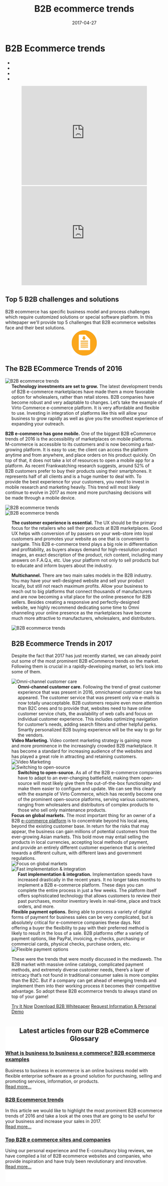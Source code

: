 ﻿--- 
title: B2B ecommerce trends
description: What are the main B2B Ecommerce trends in 2017? Learn more in our article.
date: 2017-04-27 
canonical: https://virtocommerce.com/glossary/b2b-ecommerce-trends
permalink: glossary/b2b-ecommerce-trends
ogimage: https://virtocommerce.com/assets/images/b2becommerce.jpg
ogtitle: B2B E-commerce trends
ogsitename: Virtocommerce
twittercard: summary
twittertitle: Virto Commerce
twitterdescription: Virto Commerce is a powerful ecommerce platform that includes everything you need to create an online store and sell online. Try it free with Free Community License
twitterimage: https://virtocommerce.com/assets/images/b2becommerce.jpg
twittersite: Virtocommerce
layout: glossary
tags : 
- b2b ecommerce
- what is b2b ecommerce
- b2b ecommerce trends
---
<div class="business-cnt">
    <div class="head __cart">
        <h1 class="title">B2B Ecommerce trends</h1>
    </div>
    <div class="blog b2b-e-commerce">
        <ul class="socials list" style="margin-top: 20px;">
            <li class="list-item fb">
                <a class="list-link" href="https://www.facebook.com/sharer/sharer.php?u={{ '/glossary/b2b-ecommerce-trends' | absolute_url }}" target="_blank"><i class="list-ico fa fa-facebook"></i></a>
            </li>
            <li class="list-item plus">
                <a class="list-link" href="https://plus.google.com/share?url={{ '/glossary/b2b-ecommerce-trends' | absolute_url }}" target="_blank"><i class="list-ico fa fa-google-plus"></i></a>
            </li>
            <li class="list-item tw">
                <a class="list-link" href="https://twitter.com/intent/tweet?text={{ '/glossary/b2b-ecommerce-trends' | absolute_url }}" target="_blank"><i class="list-ico fa fa-twitter"></i></a>
            </li>
            <li class="list-item in">
                <a class="list-link" href="https://www.linkedin.com/shareArticle?mini=true&url={{ '/glossary/b2b-ecommerce-trends' | absolute_url }}" target="_blank"><i class="list-ico fa fa-linkedin"></i></a>
            </li>
        </ul>
    </div>
    <div style="margin-bottom: 20px; text-align: center;">
        <iframe width="400" height="315" src="https://www.youtube.com/embed/QpRG-HOlrbc?ecver=1" frameborder="0" allowfullscreen></iframe>
        <iframe width="400" height="315" src="https://www.youtube.com/embed/22BMH86RQys?ecver=1" frameborder="0" allowfullscreen></iframe>
    </div>
    <h2>Top 5 B2B challenges and solutions</h2>
    <div class="col-w">
        <div class="col __col-70 text" style="margin-top: 0; padding-right: 20px;">
            B2B ecommerce has specific business model and process challenges which require customized solutions or special software platform. In this whitepaper we'll provide top 5 challenges that B2B ecommerce websites face and their best solutions.
        </div>
        <div class="col __col-30">
            <a href="/download-b2b-whitepaper">
                <img src="../assets/images/whitepaper-download.png" style="width:80px; height:80px; display: block; margin: 0 auto;"/>
            </a>
        </div>
    </div>
    <h2>The B2B ECommerce Trends of 2016</h2>
    <div class="col-w">
        <div class="col __col-30">
            <img alt="B2B ecommerce trends" src="assets/images/technology-investments.jpg" />
        </div>
        <div class="col __col-70 text" style="margin-top: 0; padding-left: 20px;">
            <strong>Technology investments are set to grow.</strong> The latest development trends of B2B e-commerce marketplaces have made them a more favorable option for wholesalers, rather than retail stores. B2B companies have become robust and very adaptable to changes.  Let’s take the example of Virto Commerce e-commerce platform. It is very affordable and flexible to use. Investing in integration of platforms like this will allow your business to grow rapidly as well as give you the smoothest experience of expanding your outreach.
        </div>
    </div>
    <div class="col-w">
        <div class="col __col-70 text" style="margin-top: 0; padding-right: 20px;">
        <p><strong>B2B e-commerce has gone mobile.</strong> One of the biggest B2B eCommerce trends of 2016 is the accessibility of marketplaces on mobile platforms. M-commerce is accessible to its customers and is now becoming a fast-growing platform. It is easy to use; the client can access the platform anytime and from anywhere, and place orders on his product quickly. On top of that, it does not take a lot of resources to open a mobile app for a platform.  As recent Frankwatching research suggests, around 52% of B2B customers prefer to buy their products using their smartphones. It represents half of  all clients and is a huge number to deal with. To provide the best experience for your customers, you need to invest in mobile research and marketing heavily. This trend will most likely continue to evolve in 2017 as more and more purchasing decisions will be made through a mobile device.</p>
            </div>
        <div class="col __col-30">
            <img alt="B2B ecommerce trends" src="assets/images/mobile-ecommerce.jpg" />
        </div>
    </div>
    <div class="col-w">
        <div class="col __col-30">
            <img alt="B2B ecommerce trends" src="assets/images/customer-service.jpg" />
        </div>
        <div class="col __col-70 text" style="margin-top: 0; padding-left: 20px;">
        <p><strong>The customer experience is essential.</strong> The UX should be the primary focus for the retailers who sell their products at B2B marketplaces. Good UX helps with conversion of by passers on your web-store into loyal customers and promotes your website as one that is convenient to navigate. This B2B e-commerce trend plays a big role in differentiation and profitability, as buyers always demand for high-resolution product images, an exact description of the product, rich content, including many answers on F.A.Q.s, etc. Use your platform not only to sell products but to educate and inform buyers about the industry.</p>
    <div class="col __col-30">
        <div class="col __col-70 text" style="margin-top: 0; padding-right: 20px;">
        <p><strong>Multichannel.</strong> There are two main sales models in the B2B industry. You may have your well-designed website and sell your product locally, but still not reach maximum profits. Allow your business to reach out to big platforms that connect thousands of manufacturers and are now becoming a vital place for the online presence for B2B sellers. Besides creating a responsive and perfectly-designed website, we highly recommend dedicating some time to Omni channeling your online presence as the marketplaces have become much more attractive to manufacturers, wholesalers, and distributors.</p>
            </div>
        <div class="col __col-30">
            <img alt="B2B ecommerce trends" src="assets/images/multichannel.jpg" />
        </div>
    </div>
    <h2>B2B Ecommerce Trends in 2017</h2>
    <p class="text">Despite the fact that 2017 has just recently started, we can already point out some of the most prominent B2B eCommerce trends on the market. Following them is crucial in a rapidly-developing market, so let’s look into some of them. </p>
    <div class="col-w">
        <div class="col __col-30">
            <img alt="Omni-channel customer care" src="assets/images/omni-channel.jpg" />
        </div>
        <div class="col __col-70 text" style="margin-top: 0; padding-left: 20px;">
            <strong>Omni-channel customer care.</strong> Following the trend of great customer experience that was present in 2016, omnichannel customer care has appeared. The customer service that was present only via e-mails is now totally unacceptable. B2B customers require even more attention than B2C ones and to provide that, websites need to have online customer service chats, the availability of web calls and focus on individual customer experience. This includes optimizing navigation for customer’s needs, adding search filters and other helpful perks. Smartly personalized B2B buying experience will be the way to go for the vendors.
        </div>
    </div>
    <div class="col-w">
        <div class="col __col-70 text" style="margin-top: 0; padding-right: 20px;">
            <strong>Video Marketing.</strong> Video content marketing strategy is gaining more and more prominence in the increasingly crowded B2B marketplace. It has become a standard for increasing audience of the websites and has played a great role in attracting and retaining customers.
        </div>
        <div class="col __col-30">
            <img alt="Video Marketing" src="assets/images/video-marketing.jpg" />
        </div>
    </div>
    <div class="col-w">
        <div class="col __col-30">
            <img alt="Switching to open-source" src="assets/images/open-source.jpg" />
        </div>
        <div class="col __col-70 text" style="margin-top: 0; padding-left: 20px;">
            <strong>Switching to open-source.</strong> As all of the B2B e-commerce companies have to adapt to an ever-changing battlefield, making them open-source will most likely give them the out-of-the-box functionality and make them easier to configure and update. We can see this clearly with the example of Virto Commerce, which has recently become one of the prominent open-source platforms, serving various customers, ranging from wholesalers and distributors of complex products to those who sell only maintenance products.
        </div>
    </div>
    <div class="col-w">
        <div class="col __col-70 text" style="margin-top: 0; padding-right: 20px;">
            <strong>Focus on global markets.</strong> The most important thing for an owner of a B2B <a href="{{ '/glossary/ecommerce-platforms' | absolute_url }}">e-commerce platform</a> is to concentrate beyond his local area, beyond the existing customer base. In return for the risks that may appear, the business can gain millions of potential customers from the ever-growing Asian markets. This bold move may entail selling the products in local currencies, accepting local methods of payment, and provide an entirely different customer experience that is oriented towards a different culture, with different laws and government regulations.
        </div>
        <div class="col __col-30">
            <img alt="Focus on global markets" src="assets/images/global-markets.jpg" />
        </div>
    </div>
     <div class="col-w">
        <div class="col __col-30">
            <img alt="Fast implementation & integration" src="assets/images/fast-implementation-and-integration.jpg" />
        </div>
        <div class="col __col-70 text" style="margin-top: 0; padding-left: 20px;">
            <strong>Fast implementation & integration.</strong> Implementation speeds have increased drastically in the recent years. It no longer takes months to implement a B2B e-commerce platform. These days you can complete the entire process in just a few weeks. The platform itself offers sophisticated technology that allows customers to review their past purchases, monitor inventory levels in real-time, place and track orders, and more.
        </div>
    </div>
    <div class="col-w">
        <div class="col __col-70 text" style="margin-top: 0; padding-right: 20px;">
            <strong>Flexible payment options.</strong> Being able to process a variety of digital forms of payment for business sales can be very complicated, but is absolutely critical for e-commerce companies these days. Not offering a buyer the flexibility to pay with their preferred method is likely to result in the loss of a sale. B2B platforms offer a variety of payment options, like PayPal, invoicing, e-checks, purchasing or commercial cards, physical checks, purchase orders, etc.
        </div>
        <div class="col __col-30">
            <img alt="Flexible payment options" src="assets/images/flexible-payment-options-1.jpg" />
        </div>
    </div>
    <p class="text">These were the trends that were mostly discussed in the mediaweb. The B2B market with massive online catalogs, complicated payment methods, and extremely diverse customer needs, there’s a layer of intricacy that’s not found in traditional consumer sales is more complex than the B2C. But if a company can get ahead of emerging trends and implement them into their working process it becomes their competitive advantage.
So adopt these B2B ecommerce trends to always stand on top of your game!</p>
    <div class="buttons">
        <a class="button fill" href="/try-now">Try It Now</a>
        <a class="button fill" href="/download-b2b-whitepaper">Download B2B Whitepaper</a>
        <a class="button fill" href="/contact-us">Request Information & Personal Demo</a>
    </div>
</div>
<div class="blog" style="background: #fff; padding: 0; padding-bottom: 40px;">
    <div style="margin-top: 40px; text-align: center;">
        <h2 class="sub-title">Latest articles from our B2B eCommerce Glossary</h2>
    </div>
    <div class="trending __responsive">
        <div class="trending-list">
            <div class="post post-single">
                <div class="post-inner">
                    <div class="post-media" style="background-image: url('../../assets/images/what-is-b2b-ecommerce.jpg');">
                        <h3><a href="{{ '/glossary/what-is-b2b' | absolute_url }}">What is business to business e commerce? B2B ecommerce examples</a></h3>
                    </div>
                    <div class="post-descr">
                        Business to business in ecommerce is an online business model with flexible enterprise software as a ground solution for purchasing, selling and promoting services, information, or products.<br /><a href="{{ '/glossary/what-is-b2b' | absolute_url }}">Read more...</a>
                    </div>
                </div>
            </div>
            <div class="post post-single">
                <div class="post-inner">
                    <div class="post-media" style="background-image: url('../../assets/images/b2becommerce.jpg');">
                        <h3><a href="{{ '/glossary/b2b-ecommerce-trends' | absolute_url }}">B2B Ecommerce trends</a></h3>
                    </div>
                    <div class="post-descr">
                        In this article we would like to highlight the most prominent B2B ecommerce trends of 2016 and take a look at the ones that are going to be useful for your business and increase your sales in 2017.<br /><a href="{{ '/glossary/b2b-ecommerce-trends' | absolute_url }}">Read more...</a>
                    </div>
                </div>
            </div>
            <div class="post post-single">
                <div class="post-inner">
                    <div class="post-media" style="background-image: url('../../assets/images/what-is-b2b-ecommerce.jpg');">
                        <h3><a href="{{ '/glossary/b2b-ecommerce-companies-websites' | absolute_url }}">Top B2B e commerce sites and companies</a></h3>
                    </div>
                    <div class="post-descr">
                        Using our personal experience and the E-consultancy blog reviews, we have compiled a list of B2B ecommerce websites and companies, who provide inspiration and have truly been revolutionary and innovative.<br /><a href="{{ '/glossary/b2b-ecommerce-companies-websites' | absolute_url }}">Read more...</a>
                    </div>
                </div>
            </div>
        </div>
    </div>
</div>
